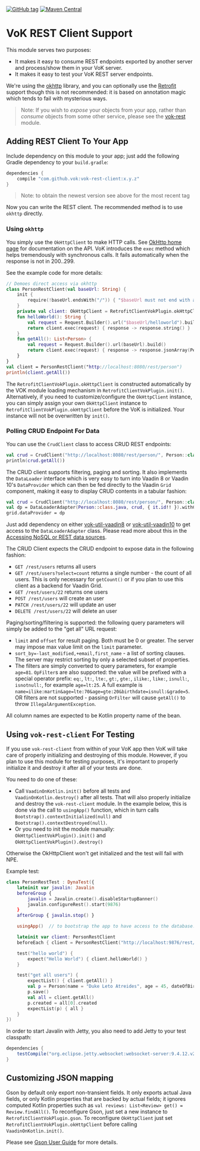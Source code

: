 [![GitHub tag](https://img.shields.io/github/tag/mvysny/vaadin-on-kotlin.svg)](https://github.com/mvysny/vaadin-on-kotlin/tags)
[![Maven Central](https://maven-badges.herokuapp.com/maven-central/eu.vaadinonkotlin/vok-rest-client/badge.svg)](https://maven-badges.herokuapp.com/maven-central/eu.vaadinonkotlin/vok-rest-client)

# VoK REST Client Support

This module serves two purposes:

* It makes it easy to consume REST endpoints exported by another server and process/show them in your VoK server.
* It makes it easy to test your VoK REST server endpoints.

We're using the [okhttp](http://square.github.io/okhttp/)
library, and you can optionally use the [Retrofit](https://square.github.io/retrofit/)
support though this is not recommended: it is based on annotation magic which tends
to fail with mysterious ways.

> Note: If you wish to _expose_ your objects from your app, rather than _consume_ objects from some other service, please see the [vok-rest](../vok-rest) module.

## Adding REST Client To Your App

Include dependency on this module to your app; just add the following Gradle dependency to your `build.gradle`:

```groovy
dependencies {
    compile "com.github.vok:vok-rest-client:x.y.z"
}
```

> Note: to obtain the newest version see above for the most recent tag

Now you can write the REST client. The recommended method is to use `okhttp` directly.

### Using `okhttp`

You simply use the `OkHttpClient` to make HTTP calls. See [OkHttp home page](http://square.github.io/okhttp/) for documentation on the API.
VoK introduces the `exec` method which helps tremendously with synchronous calls. It fails automatically when the response is not in 200..299.

See the example code for more details:

```kotlin
// Demoes direct access via okhttp
class PersonRestClient(val baseUrl: String) {
    init {
        require(!baseUrl.endsWith("/")) { "$baseUrl must not end with a slash" }
    }
    private val client: OkHttpClient = RetrofitClientVokPlugin.okHttpClient!!
    fun helloWorld(): String {
        val request = Request.Builder().url("$baseUrl/helloworld").build()
        return client.exec(request) { response -> response.string() }
    }
    fun getAll(): List<Person> {
        val request = Request.Builder().url(baseUrl).build()
        return client.exec(request) { response -> response.jsonArray(Person::class.java) }
    }
}
val client = PersonRestClient("http://localhost:8080/rest/person")
println(client.getAll())
```

The `RetrofitClientVokPlugin.okHttpClient` is constructed automatically by the
VOK module loading mechanism in `RetrofitClientVokPlugin.init()`. Alternatively, if you
need to customize/configure the `OkHttpClient` instance, you can simply assign your
own `OkHttpClient` instance to `RetrofitClientVokPlugin.okHttpClient` before
the VoK is initialized. Your instance will not be overwritten by `init()`.

### Polling CRUD Endpoint For Data

You can use the `CrudClient` class to access CRUD REST endpoints:

```kotlin
val crud = CrudClient("http://localhost:8080/rest/person/", Person::class.java)
println(crud.getAll())
```

The CRUD client supports filtering, paging and sorting. It also implements the `DataLoader` interface
which is very easy to turn into Vaadin 8 or Vaadin 10's `DataProvider` which can
then be fed directly to the Vaadin `Grid` component, making it easy to display
CRUD contents in a tabular fashion:

```kotlin
val crud = CrudClient("http://localhost:8080/rest/person/", Person::class.java)
val dp = DataLoaderAdapter(Person::class.java, crud, { it.id!! }).withConfigurableFilter2()
grid.dataProvider = dp
```

Just add dependency on either [vok-util-vaadin8](../vok-util-vaadin8) or
[vok-util-vaadin10](../vok-util-vaadin10) to get access to the `DataLoaderAdapter` class.
Please read more about this in the [Accessing NoSQL or REST data sources](http://www.vaadinonkotlin.eu/nosql_rest_datasources.html).

The CRUD Client expects the CRUD endpoint to expose data in the following fashion:

* `GET /rest/users` returns all users
* `GET /rest/users?select=count` returns a single number - the count of all users. This is only necessary for `getCount()`
or if you plan to use this client as a backend for Vaadin Grid.
* `GET /rest/users/22` returns one users
* `POST /rest/users` will create an user
* `PATCH /rest/users/22` will update an user
* `DELETE /rest/users/22` will delete an user

Paging/sorting/filtering is supported: the following query parameters will simply be added to the "get all" URL request:

* `limit` and `offset` for result paging. Both must be 0 or greater. The server may impose max value limit on the `limit` parameter.
* `sort_by=-last_modified,+email,first_name` - a list of sorting clauses. The server may restrict sorting by only a selected subset of properties.
* The filters are simply converted to query parameters, for example `age=81`. `OpFilter`s are also supported: the value will be prefixed with a special operator prefix:
`eq:`, `lt:`, `lte:`, `gt:`, `gte:`, `ilike:`, `like:`, `isnull:`, `isnotnull:`, for example `age=lt:25`. A full example is `name=ilike:martin&age=lte:70&age=gte:20&birthdate=isnull:&grade=5`.
OR filters are not supported - passing `OrFilter` will cause `getAll()` to throw `IllegalArgumentException`.

All column names are expected to be Kotlin property name of the bean.

## Using `vok-rest-client` For Testing

If you use `vok-rest-client` from within of your VoK app then VoK will take care of properly
initializing and destroying of this module. However, if you plan to use this module for testing purposes, it's important to properly initialize it
and destroy it after all of your tests are done.

You need to do one of these:

* Call `VaadinOnKotlin.init()` before all tests and `VaadinOnKotlin.destroy()` after all tests. That will
  also properly initialize and destroy the `vok-rest-client` module. In the example below, this is
  done via the call to `usingApp()` function, which in turn calls `Bootstrap().contextInitialized(null)`
  and `Bootstrap().contextDestroyed(null)`.
* Or you need to init the module manually: `OkHttpClientVokPlugin().init()` and `OkHttpClientVokPlugin().destroy()`

Otherwise the OkHttpClient won't get initialized and the test will fail with NPE.

Example test:

```kotlin
class PersonRestTest : DynaTest({
    lateinit var javalin: Javalin
    beforeGroup {
        javalin = Javalin.create().disableStartupBanner()
        javalin.configureRest().start(9876)
    }
    afterGroup { javalin.stop() }

    usingApp()  // to bootstrap the app to have access to the database.

    lateinit var client: PersonRestClient
    beforeEach { client = PersonRestClient("http://localhost:9876/rest/") }

    test("hello world") {
        expect("Hello World") { client.helloWorld() }
    }

    test("get all users") {
        expectList() { client.getAll() }
        val p = Person(name = "Duke Leto Atreides", age = 45, dateOfBirth = LocalDate.of(1980, 5, 1), maritalStatus = MaritalStatus.Single, alive = false)
        p.save()
        val all = client.getAll()
        p.created = all[0].created
        expectList(p) { all }
    }
})
```

In order to start Javalin with Jetty, you also need to add Jetty to your test classpath:

```groovy
dependencies {
    testCompile("org.eclipse.jetty.websocket:websocket-server:9.4.12.v20180830")
}
```

## Customizing JSON mapping

Gson by default only export non-transient fields. It only exports actual Java fields, or only Kotlin properties that are backed by actual fields;
it ignores computed Kotlin properties such as `val reviews: List<Review> get() = Review.findAll()`.
To reconfigure Gson, just set a new instance to `RetrofitClientVokPlugin.gson`. To reconfigure `OkHttpClient` just set `RetrofitClientVokPlugin.okHttpClient`
before calling `VaadinOnKotlin.init()`.

Please see [Gson User Guide](https://github.com/google/gson/blob/master/UserGuide.md) for more details.
